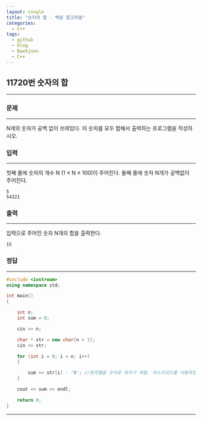 ```yaml
---
layout: single
title: "숫자의 합 - 백준 알고리즘"
categories:
  - C++
tags:
  - github
  - blog
  - Baekjoon
  - C++
---
```

## 11720번 **숫자의 합**
---

### 문제
---
  N개의 숫자가 공백 없이 쓰여있다. 이 숫자를 모두 합해서 출력하는 프로그램을 작성하시오.

### 입력
---
첫째 줄에 숫자의 개수 N (1 ≤ N ≤ 100)이 주어진다. 둘째 줄에 숫자 N개가 공백없이 주어진다.
```
5
54321
```

### 출력
---
입력으로 주어진 숫자 N개의 합을 출력한다.
```
15
```

### 정답
---
```c++
#include <iostream>
using namespace std;

int main()
{

	int n;
	int sum = 0;

	cin >> n;

	char * str = new char[n + 1];
	cin >> str;

	for (int i = 0; i < n; i++)
	{

		sum += str[i] - '0'; //문자열을 숫자로 바꾸기 위함. 아스키코드를 이용하였다. 0은 아스키 코드에서 48
	}

	cout << sum << endl;

	return 0;
}
```

---
